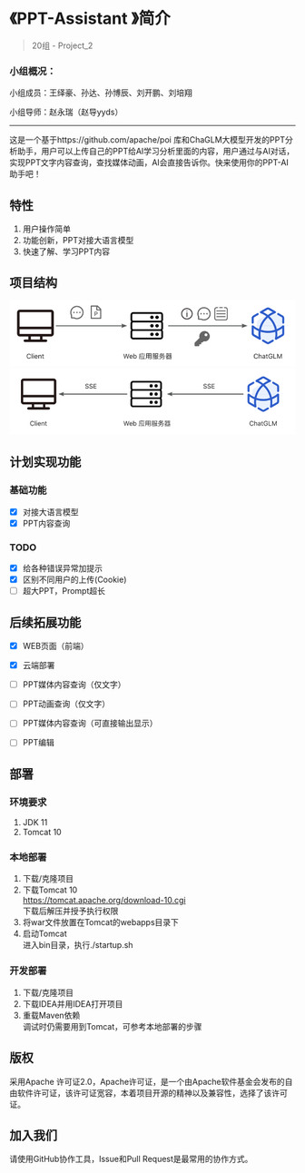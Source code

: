 # 《PPT-Assistant 》简介

> 20组 - Project_2

### 小组概况：

小组成员：王绎豪、孙达、孙博辰、刘开鹏、刘培翔

小组导师：赵永瑞（赵导yyds）

---

这是一个基于https://github.com/apache/poi 库和ChaGLM大模型开发的PPT分析助手，用户可以上传自己的PPT给AI学习分析里面的内容，用户通过与AI对话，实现PPT文字内容查询，查找媒体动画，AI会直接告诉你。快来使用你的PPT-AI助手吧！


## 特性

1. 用户操作简单
2. 功能创新，PPT对接大语言模型
3. 快速了解、学习PPT内容

## 项目结构
![img_2.png](img_1.png)
![img.png](img.png)


## 计划实现功能
### 基础功能
- [x] 对接大语言模型
- [x] PPT内容查询
### TODO
- [x] 给各种错误异常加提示
- [x] 区别不同用户的上传(Cookie)
- [ ] 超大PPT，Prompt超长
## 后续拓展功能
- [x] WEB页面（前端）
- [x] 云端部署
- [ ] PPT媒体内容查询（仅文字）
- [ ] PPT动画查询（仅文字）
- [ ] PPT媒体内容查询（可直接输出显示）
- [ ] PPT编辑


## 部署

### 环境要求
1. JDK 11
2. Tomcat 10
### 本地部署
1. 下载/克隆项目
2. 下载Tomcat 10 \
https://tomcat.apache.org/download-10.cgi \
下载后解压并授予执行权限
3. 将war文件放置在Tomcat的webapps目录下
4. 启动Tomcat\
   进入bin目录，执行./startup.sh
### 开发部署
1. 下载/克隆项目
2. 下载IDEA并用IDEA打开项目
3. 重载Maven依赖\
调试时仍需要用到Tomcat，可参考本地部署的步骤
##  版权

采用Apache 许可证2.0，Apache许可证，是一个由Apache软件基金会发布的自由软件许可证，该许可证宽容，本着项目开源的精神以及兼容性，选择了该许可证。


## 加入我们
请使用GitHub协作工具，Issue和Pull Request是最常用的协作方式。











